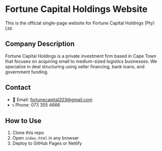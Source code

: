 # Fortune Capital Holdings Website

This is the official single-page website for Fortune Capital Holdings (Pty) Ltd.

## Company Description

Fortune Capital Holdings is a private investment firm based in Cape Town that focuses on acquiring small to medium-sized logistics businesses. We specialize in deal structuring using seller financing, bank loans, and government funding.

## Contact

- 📧 Email: fortunecapital203@gmail.com  
- 📞 Phone: 073 355 4666

## How to Use

1. Clone this repo
2. Open `index.html` in any browser
3. Deploy to GitHub Pages or Netlify
